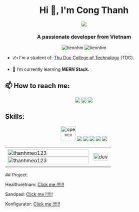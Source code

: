 <h1 align="center">Hi 👋, I'm Cong Thanh</h1>
<p align="center"><img src="https://img.icons8.com/color/48/000000/vietnam-circular.png"/></p>
<h3 align="center">A passionate developer from Vietnam </h3>
<p align="center"> <img src="https://komarev.com/ghpvc/?username=tiennhm" alt="tiennhm" /> <img src="https://badges.pufler.dev/repos/TienNHM" alt="tiennhm" /> </p>

- ✍ I'm a student of: [Thu Duc College of Technology](http://tdc.edu.vn/) (TDC).

- 🌱 I’m currently learning **MERN Stack.**


## 📫 How to reach me:
<p align="center">
  <a href="https://www.facebook.com/meow.nguyenthanh0804/" alt="Facebook">
    <img src="https://img.icons8.com/fluent/48/000000/facebook-new.png" target="_blank" />
  </a> 
  <a href="https://github.com/thanhmeo123" alt="Github">
    <img src="https://img.icons8.com/fluent/48/000000/github.png"/>
  </a> 

  <a href="thanh.nct0804@gmail.com" alt="Email">
    <img src="https://img.icons8.com/fluent/48/000000/mailing.png"/>
  </a>
</p>

## Skills:
<p align="center">
  <img src="https://www.vectorlogo.zone/logos/opencv/opencv-icon.svg" alt="opencv" width="48" height="48"/> 
  <img src="https://img.icons8.com/color/48/000000/microsoft-sql-server.png"/>
  <img src="https://img.icons8.com/color/48/000000/git.png"/>
  <img src="https://img.icons8.com/color/48/000000/github-2.png"/>
  <img src="https://img.icons8.com/color/48/000000/visual-studio-code-2019.png"/>
  <img src="https://img.icons8.com/color/48/000000/visual-studio-2019.png"/>
</p>

<table style="width:100%;">
  <tr>
    <td>
      <img src="https://github-readme-stats.vercel.app/api/top-langs/?username=thanhmeo123&bg_color=FFFFFF00&text_color=179fa3&layout=compact&hide=CSS&langs_count=10&custom_title=Top%20ngôn%20ngữ%20được%20dùng" alt="thanhmeo123" width="100%"/>
      <img src="https://github-readme-stats.vercel.app/api?username=thanhmeo123&bg_color=FFFFFF00&text_color=179fa3&show_icons=true&count_private=true&include_all_commits=true&custom_title=Hoạt%20động%20trên%20Github" alt="thanhmeo123" width="100%"/>
    </td>
    <td>
      <p align="center"> 
        <img src="https://cdn.dribbble.com/users/1059583/screenshots/4171367/coding-freak.gif" alt="dev" width="100%"/>
      </p>
    </td>
  </tr>
</table>
## Project:
<table style="width:100%;">
 <tr>
  <p> Healthvietnam: <a href="https://healthvietnam.vn/thiet-bi-y-te"> Click me !!!!!! </a> </p>
  <p> Sandpad: <a href="https://sandpad-store-demo.myshopify.com"> Click me !!!!!! </a> </p>
  <p> Konfigurator: <a href="https://public.shades-konfigurator.com"> Click me !!!!!! </a> </p>
   </tr>
</table>
